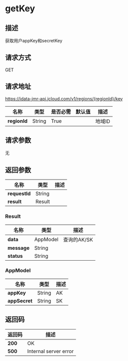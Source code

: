 # getKey


## 描述
获取用户appKey和secretKey

## 请求方式
GET

## 请求地址
https://idata-jmr-api.jcloud.com/v1/regions/{regionId}/key

|名称|类型|是否必需|默认值|描述|
|---|---|---|---|---|
|**regionId**|String|True||地域ID|

## 请求参数
无


## 返回参数
|名称|类型|描述|
|---|---|---|
|**requestId**|String||
|**result**|Result||


### Result
|名称|类型|描述|
|---|---|---|
|**data**|AppModel|查询的AK/SK|
|**message**|String||
|**status**|String||
### AppModel
|名称|类型|描述|
|---|---|---|
|**appKey**|String|AK|
|**appSecret**|String|SK|

## 返回码
|返回码|描述|
|---|---|
|**200**|OK|
|**500**|Internal server error|
